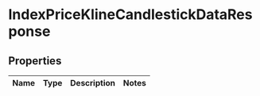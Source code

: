 

# IndexPriceKlineCandlestickDataResponse


## Properties

| Name | Type | Description | Notes |
|------------ | ------------- | ------------- | -------------|



